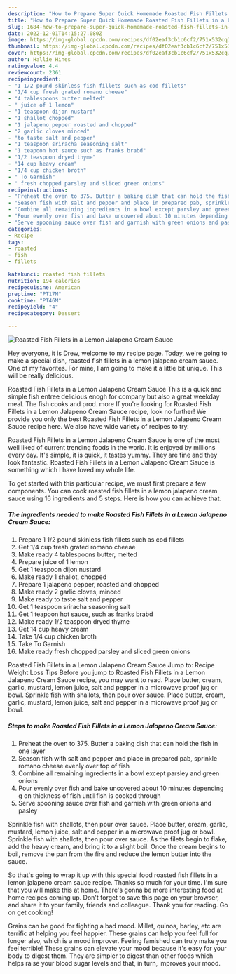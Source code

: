 ```yaml
---
description: "How to Prepare Super Quick Homemade Roasted Fish Fillets in a Lemon Jalapeno Cream Sauce"
title: "How to Prepare Super Quick Homemade Roasted Fish Fillets in a Lemon Jalapeno Cream Sauce"
slug: 1684-how-to-prepare-super-quick-homemade-roasted-fish-fillets-in-a-lemon-jalapeno-cream-sauce
date: 2022-12-01T14:15:27.080Z
image: https://img-global.cpcdn.com/recipes/df02eaf3cb1c6cf2/751x532cq70/roasted-fish-fillets-in-a-lemon-jalapeno-cream-sauce-recipe-main-photo.jpg
thumbnail: https://img-global.cpcdn.com/recipes/df02eaf3cb1c6cf2/751x532cq70/roasted-fish-fillets-in-a-lemon-jalapeno-cream-sauce-recipe-main-photo.jpg
cover: https://img-global.cpcdn.com/recipes/df02eaf3cb1c6cf2/751x532cq70/roasted-fish-fillets-in-a-lemon-jalapeno-cream-sauce-recipe-main-photo.jpg
author: Hallie Hines
ratingvalue: 4.4
reviewcount: 2361
recipeingredient:
- "1 1/2 pound skinless fish fillets such as cod fillets"
- "1/4 cup fresh grated romano cheeae"
- "4 tablespoons butter melted"
- " juice of 1 lemon"
- "1 teaspoon dijon nustard"
- "1 shallot chopped"
- "1 jalapeno pepper roasted and chopped"
- "2 garlic cloves minced"
- "to taste salt and pepper"
- "1 teaspoon sriracha seasoning salt"
- "1 teapoon hot sauce such as franks brabd"
- "1/2 teaspoon dryed thyme"
- "14 cup heavy cream"
- "1/4 cup chicken broth"
- " To Garnish"
- " fresh chopped parsley and sliced green onions"
recipeinstructions:
- "Preheat the oven to 375. Butter a baking dish that can hold the fish in one layer"
- "Season fish with salt and pepper and place in prepared pab, sprinkle romano cheese evenly over top of fish"
- "Combine all remaining ingredients in a bowl except parsley and green onions"
- "Pour evenly over fish and bake uncovered about 10 minutes depending g on thickness of fish until fish is cooked through"
- "Serve spooning sauce over fish and garnish with green onions and pasley"
categories:
- Recipe
tags:
- roasted
- fish
- fillets

katakunci: roasted fish fillets 
nutrition: 194 calories
recipecuisine: American
preptime: "PT17M"
cooktime: "PT46M"
recipeyield: "4"
recipecategory: Dessert

---
```



![Roasted Fish Fillets in a Lemon Jalapeno Cream Sauce](https://img-global.cpcdn.com/recipes/df02eaf3cb1c6cf2/751x532cq70/roasted-fish-fillets-in-a-lemon-jalapeno-cream-sauce-recipe-main-photo.jpg)

Hey everyone, it is Drew, welcome to my recipe page. Today, we're going to make a special dish, roasted fish fillets in a lemon jalapeno cream sauce. One of my favorites. For mine, I am going to make it a little bit unique. This will be really delicious.

Roasted Fish Fillets in a Lemon Jalapeno Cream Sauce This is a quick and simple fish entree delicious enogh for company but also a great weekday meal. The fish cooks and prod. more If you&#39;re looking for Roasted Fish Fillets in a Lemon Jalapeno Cream Sauce recipe, look no further! We provide you only the best Roasted Fish Fillets in a Lemon Jalapeno Cream Sauce recipe here. We also have wide variety of recipes to try.

Roasted Fish Fillets in a Lemon Jalapeno Cream Sauce is one of the most well liked of current trending foods in the world. It is enjoyed by millions every day. It's simple, it is quick, it tastes yummy. They are fine and they look fantastic. Roasted Fish Fillets in a Lemon Jalapeno Cream Sauce is something which I have loved my whole life.


To get started with this particular recipe, we must first prepare a few components. You can cook roasted fish fillets in a lemon jalapeno cream sauce using 16 ingredients and 5 steps. Here is how you can achieve that.

<!--inarticleads1-->

##### The ingredients needed to make Roasted Fish Fillets in a Lemon Jalapeno Cream Sauce:

1. Prepare 1 1/2 pound skinless fish fillets such as cod fillets
1. Get 1/4 cup fresh grated romano cheeae
1. Make ready 4 tablespoons butter, melted
1. Prepare  juice of 1 lemon
1. Get 1 teaspoon dijon nustard
1. Make ready 1 shallot, chopped
1. Prepare 1 jalapeno pepper, roasted and chopped
1. Make ready 2 garlic cloves, minced
1. Make ready to taste salt and pepper
1. Get 1 teaspoon sriracha seasoning salt
1. Get 1 teapoon hot sauce, such as franks brabd
1. Make ready 1/2 teaspoon dryed thyme
1. Get 14 cup heavy cream
1. Take 1/4 cup chicken broth
1. Take  To Garnish
1. Make ready  fresh chopped parsley and sliced green onions


Roasted Fish Fillets in a Lemon Jalapeno Cream Sauce Jump to: Recipe Weight Loss Tips Before you jump to Roasted Fish Fillets in a Lemon Jalapeno Cream Sauce recipe, you may want to read. Place butter, cream, garlic, mustard, lemon juice, salt and pepper in a microwave proof jug or bowl. Sprinkle fish with shallots, then pour over sauce. Place butter, cream, garlic, mustard, lemon juice, salt and pepper in a microwave proof jug or bowl. 

<!--inarticleads2-->

##### Steps to make Roasted Fish Fillets in a Lemon Jalapeno Cream Sauce:

1. Preheat the oven to 375. Butter a baking dish that can hold the fish in one layer
1. Season fish with salt and pepper and place in prepared pab, sprinkle romano cheese evenly over top of fish
1. Combine all remaining ingredients in a bowl except parsley and green onions
1. Pour evenly over fish and bake uncovered about 10 minutes depending g on thickness of fish until fish is cooked through
1. Serve spooning sauce over fish and garnish with green onions and pasley


Sprinkle fish with shallots, then pour over sauce. Place butter, cream, garlic, mustard, lemon juice, salt and pepper in a microwave proof jug or bowl. Sprinkle fish with shallots, then pour over sauce. As the filets begin to flake, add the heavy cream, and bring it to a slight boil. Once the cream begins to boil, remove the pan from the fire and reduce the lemon butter into the sauce. 

So that's going to wrap it up with this special food roasted fish fillets in a lemon jalapeno cream sauce recipe. Thanks so much for your time. I'm sure that you will make this at home. There's gonna be more interesting food at home recipes coming up. Don't forget to save this page on your browser, and share it to your family, friends and colleague. Thank you for reading. Go on get cooking!

Grains can be good for fighting a bad mood. Millet, quinoa, barley, etc are terrific at helping you feel happier. These grains can help you feel full for longer also, which is a mood improver. Feeling famished can truly make you feel terrible! These grains can elevate your mood because it's easy for your body to digest them. They are simpler to digest than other foods which helps raise your blood sugar levels and that, in turn, improves your mood.
